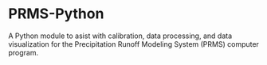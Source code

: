 # PRMS-Python
A Python module to asist with calibration, data processing, and data visualization for the Precipitation Runoff Modeling System (PRMS) computer program. 
